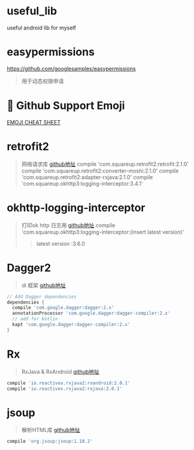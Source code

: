 # useful_lib
useful android lib for myself

# easypermissions
https://github.com/googlesamples/easypermissions
> 用于动态权限申请

# :100: Github Support Emoji
[EMOJI CHEAT SHEET](https://github.com/liaodongxiaoxiao/useful_lib.git)

# retrofit2
> 网络请求库 [github地址](https://github.com/square/retrofit)
> compile 'com.squareup.retrofit2:retrofit:2.1.0'
> compile 'com.squareup.retrofit2:converter-moshi:2.1.0'
> compile 'com.squareup.retrofit2:adapter-rxjava:2.1.0'
> compile 'com.squareup.okhttp3:logging-interceptor:3.4.1'
# okhttp-logging-interceptor
> 打印ok http 日志用 [github地址](https://github.com/square/okhttp/tree/master/okhttp-logging-interceptor)
> compile 'com.squareup.okhttp3:logging-interceptor:(insert latest version)'
> >latest version :3.6.0

# Dagger2 
> di 框架 [github地址](https://github.com/google/dagger)
> >
``` gradle
// Add Dagger dependencies
dependencies {
  compile 'com.google.dagger:dagger:2.x'
  annotationProcessor 'com.google.dagger:dagger-compiler:2.x'
  // add for kotlin
  kapt 'com.google.dagger:dagger-compiler:2.x'
}


```
# Rx
> RxJava & RxAndroid [github地址](https://github.com/ReactiveX/RxAndroid)
``` gradle
compile 'io.reactivex.rxjava2:rxandroid:2.0.1'
compile 'io.reactivex.rxjava2:rxjava:2.0.1'
```

# jsoup
> 解析HTML库 [github地址](https://jsoup.org/download)
``` gradle
compile 'org.jsoup:jsoup:1.10.2'
```


